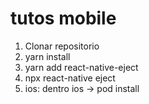 # tutos mobile

1. Clonar repositorio 
2. yarn install
3. yarn add react-native-eject
4. npx react-native eject
5. ios: dentro ios -> pod install
